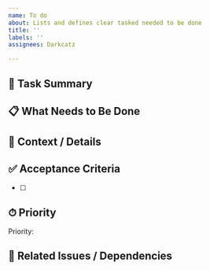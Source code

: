 ```yaml
---
name: To do
about: Lists and defines clear tasked needed to be done
title: ''
labels: ''
assignees: Darkcatz

---
```


## 📝 Task Summary
<!-- Provide a clear and concise title or summary of the task -->

## 📋 What Needs to Be Done
<!-- Describe the specific task or action item. Be clear about what's expected -->

## 🧠 Context / Details
<!-- Include any background info, references, links, or reasoning for this task -->

## ✅ Acceptance Criteria
<!-- List the conditions that must be met for this task to be considered complete -->
- [ ] 

## ⏱ Priority
<!-- Choose one: High / Medium / Low -->
Priority: 

## 🧩 Related Issues / Dependencies
<!-- Link any related issues, PRs, or blockers -->
